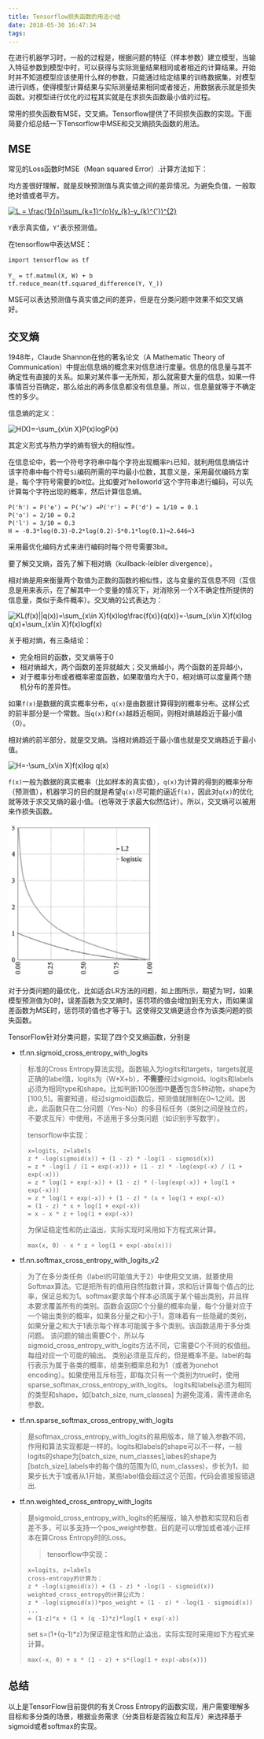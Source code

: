 ```yaml
---
title: Tensorflow损失函数的用法小结
date: 2018-05-30 16:47:34
tags:
---
```


在进行机器学习时，一般的过程是，根据问题的特征（样本参数）建立模型，当输入特征参数到模型中时，可以获得与实际测量结果相同或者相近的计算结果。开始时并不知道模型应该使用什么样的参数，只能通过给定结果的训练数据集，对模型进行训练，使得模型计算结果与实际测量结果相同或者接近，用数据表示就是损失函数。对模型进行优化的过程其实就是在求损失函数最小值的过程。

常用的损失函数有MSE，交叉熵。Tensorflow提供了不同损失函数的实现。下面简要介绍总结一下Tensorflow中MSE和交叉熵损失函数的用法。

## MSE
常见的Loss函数时MSE（Mean squared Error）.计算方法如下：

均方差很好理解，就是反映预测值与真实值之间的差异情况。为避免负值，一般取绝对值或者平方。

<a href="https://www.codecogs.com/eqnedit.php?latex=L&space;=&space;\frac{1}{n}\sum_{k=1}^{n}(y_{k}-y_{k}^{'})^{2}" target="_blank"><img src="https://latex.codecogs.com/gif.latex?L&space;=&space;\frac{1}{n}\sum_{k=1}^{n}(y_{k}-y_{k}^{'})^{2}" title="L = \frac{1}{n}\sum_{k=1}^{n}(y_{k}-y_{k}^{'})^{2}" /></a>

`Y`表示真实值，`Y‘`表示预测值。

在tensorflow中表达MSE：
```
import tensorflow as tf

Y_ = tf.matmul(X, W) + b
tf.reduce_mean(tf.squared_difference(Y, Y_))
```

MSE可以表达预测值与真实值之间的差异，但是在分类问题中效果不如交叉熵好。

## 交叉熵

1948年，Claude Shannon在他的著名论文（A Mathematic Theory of Communication）中提出信息熵的概念来对信息进行度量。信息的信息量与其不确定性有直接的关系。如果对某件事一无所知，那么就需要大量的信息，如果一件事情百分百确定，那么给出的再多信息都没有信息量。所以，信息量就等于不确定性的多少。

信息熵的定义：

<a><img src="https://latex.codecogs.com/gif.latex?H(X)=-\sum_{x\in&space;X}P(x)lnP(x)" title="H(X)=-\sum_{x\in X}P(x)logP(x)" /></a>

其定义形式与热力学的熵有很大的相似性。

在信息论中，若一个符号字符串中每个字符出现概率`Pi`已知，就利用信息熵估计该字符串中每个符号`Si`编码所需的平均最小位数，其意义是，采用最优编码方案是，每个字符号需要的bit位。比如要对’helloworld‘这个字符串进行编码，可以先计算每个字符出现的概率，然后计算信息熵。
```
P('h') = P('e') = P('w') =P('r') = P('d') = 1/10 = 0.1
P('o') = 2/10 = 0.2
P('l') = 3/10 = 0.3
H = -0.3*log(0.3)-0.2*log(0.2)-5*0.1*log(0.1)≈2.646≈3
```
采用最优化编码方式来进行编码时每个符号需要3bit。

要了解交叉熵，首先了解下相对熵（kullback-leibler divergence）。

相对熵是用来衡量两个取值为正数的函数的相似性，这与变量的互信息不同（互信息是用来表示，在了解其中一个变量的情况下，对消除另一个X不确定性所提供的信息量，类似于条件概率）。交叉熵的公式表达为：

<a><img src="https://latex.codecogs.com/gif.latex?KL(f(x)||q(x))=\sum_{x\in&space;X}f(x)log\frac{f(x)}{q(x)}=-\sum_{x\in&space;X}f(x)log&space;q(x)&plus;\sum_{x\in&space;X}f(x)logf(x)" title="KL(f(x)||q(x))=\sum_{x\in X}f(x)log\frac{f(x)}{q(x)}=-\sum_{x\in X}f(x)log q(x)+\sum_{x\in X}f(x)logf(x)" /></a>

关于相对熵，有三条结论：

+ 完全相同的函数，交叉熵等于0
+ 相对熵越大，两个函数的差异就越大；交叉熵越小，两个函数的差异越小，
+ 对于概率分布或者概率密度函数，如果取值均大于0，相对熵可以度量两个随机分布的差异性。

如果`f(x)`是数据的真实概率分布，`q(x)`是由数据计算得到的概率分布。这样公式的前半部分是一个常数。当`q(x)`和`f(x)`越趋近相同，则相对熵越趋近于最小值（0）。

相对熵的前半部分，就是交叉熵。当相对熵趋近于最小值也就是交叉熵趋近于最小值。

<a><img src="https://latex.codecogs.com/gif.latex?H=-\sum_{x\in&space;X}f(x)log&space;q(x)" title="H=-\sum_{x\in X}f(x)log q(x)" /></a>

`f(x)`一般为数据的真实概率（比如样本的真实值），`q(x)`为计算的得到的概率分布（预测值），机器学习的目的就是希望`q(x)`尽可能的逼近`f(x)`，因此对`q(x)`的优化就等效于求交叉熵的最小值。（也等效于求最大似然估计）。所以，交叉熵可以被用来作损失函数。

![](https://github.com/Alex-lubo/CodeSnippets/blob/master/ML/CrossEntropy-MSE.png?raw=true)

对于分类问题的最优化，比如适合LR方法的问题，如上图所示，期望为1时，如果模型预测值为0时，误差函数为交叉熵时，惩罚项的值会增加到无穷大，而如果误差函数为MSE时，惩罚项的值也才等于1。这使得交叉熵更适合作为该类问题的损失函数。

TensorFlow针对分类问题，实现了四个交叉熵函数，分别是
+ tf.nn.sigmoid_cross_entropy_with_logits
> 标准的Cross Entropy算法实现。函数输入为logits和targets，targets就是正确的label值，logits为（W*X+b），**不需要**经过sigmoid。logits和labels必须为相同type和shape。比如判断100张图中**是否**包含5种动物，shape为[100,5]。需要知道，经过sigmoid函数后，预测值就限制在0~1之间。因此，此函数只在二分问题（Yes-No）的多目标任务（类别之间是独立的，不要求互斥）中使用，不适用于多分类问题（如识别手写数字）。
> 
> tensorflow中实现：
> ```
> x=logits, z=labels
> z * -log(sigmoid(x)) + (1 - z) * -log(1 - sigmoid(x))
> = z * -log(1 / (1 + exp(-x))) + (1 - z) * -log(exp(-x) / (1 + exp(-x)))
> = z * log(1 + exp(-x)) + (1 - z) * (-log(exp(-x)) + log(1 + exp(-x)))
> = z * log(1 + exp(-x)) + (1 - z) * (x + log(1 + exp(-x))
> = (1 - z) * x + log(1 + exp(-x))
> = x - x * z + log(1 + exp(-x))
> ```
> 为保证稳定性和防止溢出，实际实现时采用如下方程式来计算。
> ```
> max(x, 0) - x * z + log(1 + exp(-abs(x)))
> ```

+ tf.nn.softmax_cross_entropy_with_logits_v2
> 为了在多分类任务（label的可能值大于2）中使用交叉熵，就要使用Softmax算法。它是把所有的值用自然指数计算，求和后计算每个值占的比率，保证总和为1。softmax要求每个样本必须属于某个输出类别，并且样本要求覆盖所有的类别。函数会返回C个分量的概率向量，每个分量对应于一个输出类别的概率，如果各分量之和小于1，意味着有一些隐藏的类别，如果分量之和大于1表示每个样本可能属于多个类别。该函数适用于多分类问题。
> 该问题的输出需要C个，所以与sigmoid_cross_entropy_with_logits方法不同，它需要C个不同的权值组。每组对应一个可能的输出。
> 类别必须是互斥的，但是概率不是。label的每行表示为属于各类的概率，给类别概率总和为1（或者为onehot encoding）。如果使用互斥标签，即每次只有一个类别为true时，使用sparse_softmax_cross_entropy_with_logits。
> logits和labels必须为相同的类型和shape，如[batch_size, num_classes]
> 为避免混淆，需传递命名参数。

+ tf.nn.sparse_softmax_cross_entropy_with_logits
> 是softmax_cross_entropy_with_logits的易用版本，除了输入参数不同，作用和算法实现都是一样的。logits和labels的shape可以不一样，一般logits的shape为[batch_size, num_classes],labes的shape为[batch_size],labels中的每个值的范围为(0, num_classes)，步长为1，如果步长大于1或者从1开始，某些label值会超过这个范围，代码会直接报错退出.

+ tf.nn.weighted_cross_entropy_with_logits
> 是sigmoid_cross_entropy_with_logits的拓展版，输入参数和实现和后者差不多，可以多支持一个pos_weight参数，目的是可以增加或者减小正样本在算Cross Entropy时的Loss。
> > tensorflow中实现：
> ```
> x=logits, z=labels
> cross-entropy的计算为：
> z * -log(sigmoid(x)) + (1 - z) * -log(1 - sigmoid(x))
> weighted_cross_entropy的计算公式为：
> z * -log(sigmoid(x))*pos_weight + (1 - z) * -log(1 - sigmoid(x))
> ...
> = (1-z)*x + (1 + (q -1)*z)*log(1 + exp(-x))
> ```
> set s=(1+(q-1)*z)为保证稳定性和防止溢出，实际实现时采用如下方程式来计算。
> ```
> max(-x, 0) + x * (1 - z) + s*(log(1 + exp(-abs(x)))
> ```

## 总结
以上是TensorFlow目前提供的有关Cross Entropy的函数实现，用户需要理解多目标和多分类的场景，根据业务需求（分类目标是否独立和互斥）来选择基于sigmoid或者softmax的实现。

